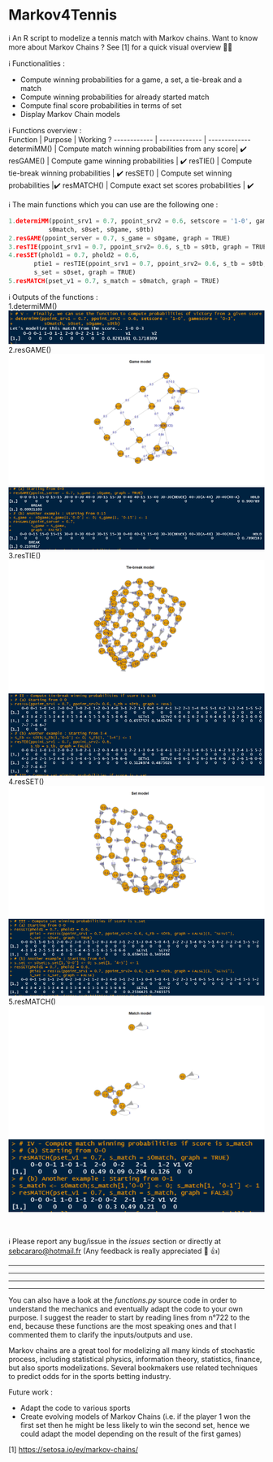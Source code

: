 # Markov4Tennis
:information_source: An R script to modelize a tennis match with Markov chains. Want to know more about Markov Chains ? See [1] for a quick visual overview :100::100:

:information_source: Functionalities :
- Compute winning probabilities for a game, a set, a tie-break and a match
- Compute winning probabilities for already started match
- Compute final score probabilities in terms of set
- Display Markov Chain models

:information_source: Functions overview : <br />
Function | Purpose | Working ? 
------------ | ------------- | ------------- 
determiMM() | Compute match winning probabilities from any score| :heavy_check_mark: 
resGAME() | Compute game winning probabilities | :heavy_check_mark: 
resTIE() | Compute tie-break winning probabilities | :heavy_check_mark: 
resSET() | Compute set winning probabilities |:heavy_check_mark: 
resMATCH() | Compute exact set scores probabilities | :heavy_check_mark: 

:information_source: The main functions which you can use are the following one : <br />
```python
1.determiMM(ppoint_srv1 = 0.7, ppoint_srv2 = 0.6, setscore = '1-0', gamescore = '0-3', 
           s0match, s0set, s0game, s0tb)
2.resGAME(ppoint_server = 0.7, s_game = s0game, graph = TRUE) 
3.resTIE(ppoint_srv1 = 0.7, ppoint_srv2= 0.6, s_tb = s0tb, graph = TRUE)
4.resSET(phold1 = 0.7, phold2 = 0.6, 
       ptie1 = resTIE(ppoint_srv1 = 0.7, ppoint_srv2= 0.6, s_tb = s0tb, graph = FALSE)[1, "SETv1"], 
       s_set = s0set, graph = TRUE)
5.resMATCH(pset_v1 = 0.7, s_match = s0match, graph = TRUE)
```
:information_source: Outputs of the functions : </br> 
1.determiMM()</br> 
![Scraper_final code](Images/FinalFunctionOutput.PNG)</br> 
2.resGAME()</br> 
![GameMarkov](Images/GameMarkov.png)</br> 
![GameMarkovOutput](Images/GameMarkovOutput.png)</br> 
3.resTIE()</br> 
![TieBreakMarkov](Images/TieBreakMarkov.png)</br> 
![TieBreakMarkovOutput](Images/TieBreakMarkovOutput.png)</br> 
4.resSET()</br> 
![SetMarkov](Images/SetMarkov.png)</br> 
![SetMarkovOutput](Images/SetMarkovOutput.png)</br> 
5.resMATCH()</br> 
![MatchMarkov](Images/MatchMarkov.png)</br> 
![MatchMarkovOutput](Images/MatchMarkovOutput.png)</br> 

</br>

:information_source: Please report any bug/issue in the *issues* section or directly at sebcararo@hotmail.fr (Any feedback is really appreciated :speech_balloon: :+1:)

------------------------------------------------------------------------------------------------------------------------------------------------------------------------------
------------------------------------------------------------------------------------------------------------------------------------------------------------------------------
------------------------------------------------------------------------------------------------------------------------------------------------------------------------------
------------------------------------------------------------------------------------------------------------------------------------------------------------------------------
You can also have a look at the *functions.py* source code in order to understand the mechanics and eventually adapt the code to your own purpose. I suggest the reader to start by reading lines from n°722 to the end, because these functions are the most speaking ones and that I commented them to clarify the inputs/outputs and use. 

Markov chains are a great tool for modelizing all many kinds of stochastic process, including statistical physics, information theory, statistics, finance, but also sports modelizations. Several bookmakers use related techniques to predict odds for in the sports betting industry. 

Future work :
- Adapt the code to various sports
- Create evolving models of Markov Chains (i.e. if the player 1 won the first set then he might be less likely to win the second set, hence we could adapt the model depending on the result of the first games)

[1] https://setosa.io/ev/markov-chains/ <br />
